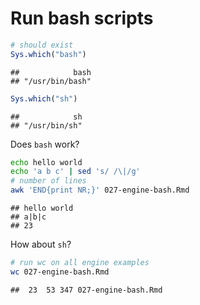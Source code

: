 # Run bash scripts


``` r
# should exist
Sys.which("bash")
```

```
##            bash 
## "/usr/bin/bash"
```

``` r
Sys.which("sh")
```

```
##            sh 
## "/usr/bin/sh"
```

Does `bash` work?


``` bash
echo hello world
echo 'a b c' | sed 's/ /\|/g'
# number of lines
awk 'END{print NR;}' 027-engine-bash.Rmd
```

```
## hello world
## a|b|c
## 23
```

How about `sh`?


``` sh
# run wc on all engine examples
wc 027-engine-bash.Rmd
```

```
##  23  53 347 027-engine-bash.Rmd
```
